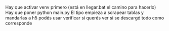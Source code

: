 Hay que activar venv primero (está en llegar.bat el camino para hacerlo)
Hay que poner python main.py
El tipo empieza a scrapear tablas y mandarlas a h5
podés usar verificar si querés ver si se descargó todo como corresponde
